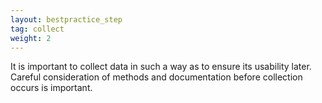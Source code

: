 ```yaml
---
layout: bestpractice_step
tag: collect
weight: 2
---
```


It is important to collect data in such a way as to ensure its usability later. Careful consideration of methods and documentation before collection occurs is important.
